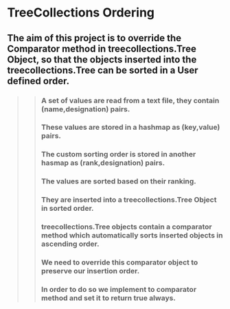 # TreeCollections Ordering

## The aim of this project is to override the Comparator method in treecollections.Tree Object, so that the objects inserted into the treecollections.Tree can be sorted in a User defined order.

>> ### A set of values are read from a text file, they contain (name,designation) pairs.
>> ### These values are stored in a hashmap as (key,value) pairs.
>> ### The custom sorting order is stored in another hasmap as (rank,designation) pairs.
>> ### The values are sorted based on their ranking.
>> ### They are inserted into a treecollections.Tree Object in sorted order.
>> ### treecollections.Tree objects contain a comparator method which automatically sorts inserted objects in ascending order.
>> ### We need to override this comparator object to preserve our insertion order.
>> ### In order to do so we implement to comparator method and set it to return true always.
